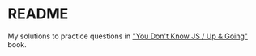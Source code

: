 # README

My solutions to practice questions in ["You Don't Know JS / Up & Going"](https://github.com/getify/You-Dont-Know-JS/tree/master/up%20%26%20going) book.

